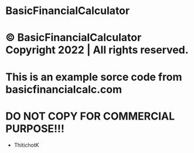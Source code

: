 # BasicFinancialCalculator
# © BasicFinancialCalculator Copyright 2022 | All rights reserved.
# This is an example sorce code from basicfinancialcalc.com 
# DO NOT COPY FOR COMMERCIAL PURPOSE!!!
- ThitichotK
